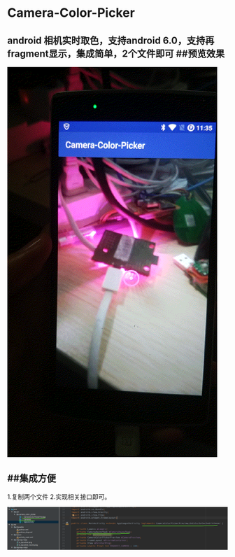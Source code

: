 # Camera-Color-Picker
android 相机实时取色，支持android 6.0，支持再fragment显示，集成简单，2个文件即可
##预览效果
---------

![image](https://github.com/Veryed-VS/Camera-Color-Picker/blob/master/20180103_183551.gif)

##集成方便
---------
1.复制两个文件
2.实现相关接口即可。

![image](https://github.com/Veryed-VS/Camera-Color-Picker/blob/master/WX20180103-184101.png)

